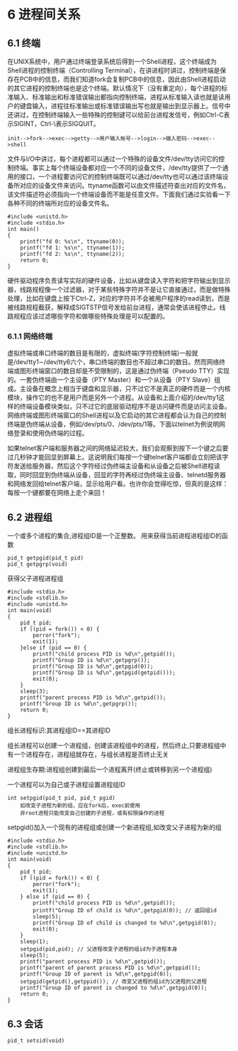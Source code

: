 # 6  进程间关系

## 6.1  终端

在UNIX系统中，用户通过终端登录系统后得到一个Shell进程，这个终端成为Shell进程的控制终端（Controlling Terminal），在讲进程时讲过，控制终端是保存在PCB中的信息，而我们知道fork会复制PCB中的信息，因此由Shell进程启动的其它进程的控制终端也是这个终端。默认情况下（没有重定向），每个进程的标准输入、标准输出和标准错误输出都指向控制终端，进程从标准输入读也就是读用户的键盘输入，进程往标准输出或标准错误输出写也就是输出到显示器上。信号中还讲过，在控制终端输入一些特殊的控制键可以给前台进程发信号，例如Ctrl-C表示SIGINT，Ctrl-\表示SIGQUIT。

	init-->fork-->exec-->getty-->用户输入帐号-->login-->输入密码-->exec-->shell

文件与I/O中讲过，每个进程都可以通过一个特殊的设备文件/dev/tty访问它的控制终端。事实上每个终端设备都对应一个不同的设备文件，/dev/tty提供了一个通用的接口，一个进程要访问它的控制终端既可以通过/dev/tty也可以通过该终端设备所对应的设备文件来访问。ttyname函数可以由文件描述符查出对应的文件名，该文件描述符必须指向一个终端设备而不能是任意文件。下面我们通过实验看一下各种不同的终端所对应的设备文件名。

	#include <unistd.h>
	#include <stdio.h>
	int main()
	{
		printf("fd 0: %s\n", ttyname(0));
		printf("fd 1: %s\n", ttyname(1));
		printf("fd 2: %s\n", ttyname(2));
		return 0;
	}

硬件驱动程序负责读写实际的硬件设备，比如从键盘读入字符和把字符输出到显示器，线路规程像一个过滤器，对于某些特殊字符并不是让它直接通过，而是做特殊处理，比如在键盘上按下Ctrl-Z，对应的字符并不会被用户程序的read读到，而是被线路规程截获，解释成SIGTSTP信号发给前台进程，通常会使该进程停止。线路规程应该过滤哪些字符和做哪些特殊处理是可以配置的。

### 6.1.1  网络终端

虚拟终端或串口终端的数目是有限的，虚拟终端(字符控制终端)一般就是/dev/tty1∼/dev/tty6六个，串口终端的数目也不超过串口的数目。然而网络终端或图形终端窗口的数目却是不受限制的，这是通过伪终端（Pseudo TTY）实现的。一套伪终端由一个主设备（PTY Master）和一个从设备（PTY Slave）组成。主设备在概念上相当于键盘和显示器，只不过它不是真正的硬件而是一个内核模块，操作它的也不是用户而是另外一个进程。从设备和上面介绍的/dev/tty1这样的终端设备模块类似，只不过它的底层驱动程序不是访问硬件而是访问主设备。网络终端或图形终端窗口的Shell进程以及它启动的其它进程都会认为自己的控制终端是伪终端从设备，例如/dev/pts/0、/dev/pts/1等。下面以telnet为例说明网络登录和使用伪终端的过程。

如果telnet客户端和服务器之间的网络延迟较大，我们会观察到按下一个键之后要过几秒钟才能回显到屏幕上。这说明我们每按一个键telnet客户端都会立刻把该字符发送给服务器，然后这个字符经过伪终端主设备和从设备之后被Shell进程读取，同时回显到伪终端从设备，回显的字符再经过伪终端主设备、telnetd服务器和网络发回给telnet客户端，显示给用户看。也许你会觉得吃惊，但真的是这样：每按一个键都要在网络上走个来回！

## 6.2  进程组

一个或多个进程的集合,进程组ID是一个正整数。 用来获得当前进程进程组ID的函数

	pid_t getpgid(pid_t pid)
	pid_t getpgrp(void)

获得父子进程进程组

	#include <stdio.h>
	#include <stdlib.h>
	#include <unistd.h>
	int main(void)
	{
		pid_t pid;
		if ((pid = fork()) < 0) {
			perror("fork");
			exit(1);
		}else if (pid == 0) {
			printf("child process PID is %d\n",getpid());
			printf("Group ID is %d\n",getpgrp());
			printf("Group ID is %d\n",getpgid(0));
			printf("Group ID is %d\n",getpgid(getpid()));
			exit(0);
		}
		sleep(3);
		printf("parent process PID is %d\n",getpid());
		printf("Group ID is %d\n",getpgrp());
		return 0;
	}

组长进程标识:其进程组ID==其进程ID

组长进程可以创建一个进程组，创建该进程组中的进程，然后终止,只要进程组中有一个进程存在，进程组就存在，与组长进程是否终止无关

进程组生存期:进程组创建到最后一个进程离开(终止或转移到另一个进程组)

一个进程可以为自己或子进程设置进程组ID

	int setpgid(pid_t pid, pid_t pgid)
		如改变子进程为新的组，应在fork后，exec前使用
		非root进程只能改变自己创建的子进程，或有权限操作的进程

setpgid()加入一个现有的进程组或创建一个新进程组,如改变父子进程为新的组

	#include <stdio.h>
	#include <stdlib.h>
	#include <unistd.h>
	int main(void)
	{
		pid_t pid;
		if ((pid = fork()) < 0) {
			perror("fork");
			exit(1);
		} else if (pid == 0) {
			printf("child process PID is %d\n",getpid());
			printf("Group ID of child is %d\n",getpgid(0)); // 返回组id
			sleep(5);
			printf("Group ID of child is changed to %d\n",getpgid(0));
			exit(0);
		}
		sleep(1);
		setpgid(pid,pid); // 父进程改变子进程的组id为子进程本身
		sleep(5);
		printf("parent process PID is %d\n",getpid());
		printf("parent of parent process PID is %d\n",getppid());
		printf("Group ID of parent is %d\n",getpgid(0));
		setpgid(getpid(),getppid()); // 改变父进程的组id为父进程的父进程
		printf("Group ID of parent is changed to %d\n",getpgid(0));
		return 0;
	}

## 6.3  会话

	pid_t setsid(void)






